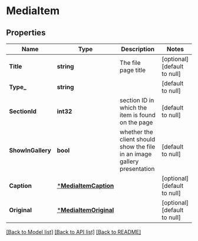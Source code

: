 # MediaItem

## Properties
Name | Type | Description | Notes
------------ | ------------- | ------------- | -------------
**Title** | **string** | The file page title | [optional] [default to null]
**Type_** | **string** |  | [default to null]
**SectionId** | **int32** | section ID in which the item is found on the page | [default to null]
**ShowInGallery** | **bool** | whether the client should show the file in an image gallery presentation | [default to null]
**Caption** | [***MediaItemCaption**](media_item_caption.md) |  | [optional] [default to null]
**Original** | [***MediaItemOriginal**](media_item_original.md) |  | [optional] [default to null]

[[Back to Model list]](../README.md#documentation-for-models) [[Back to API list]](../README.md#documentation-for-api-endpoints) [[Back to README]](../README.md)

